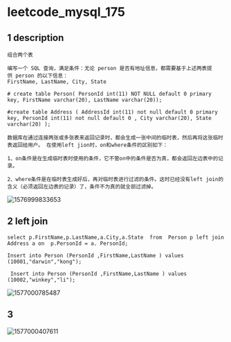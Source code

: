 # leetcode_mysql_175

## 1 description

```
组合两个表

编写一个 SQL 查询，满足条件：无论 person 是否有地址信息，都需要基于上述两表提供 person 的以下信息：
FirstName, LastName, City, State

# create table Person( PersonId int(11) NOT NULL default 0 primary key, FirstName varchar(20), LastName varchar(20));

#create table Address ( AddressId int(11) not null default 0 primary key, PersonId int(11) not null default 0 , City varchar(20), State varchar(20) );

```

```
数据库在通过连接两张或多张表来返回记录时，都会生成一张中间的临时表，然后再将这张临时表返回给用户。 在使用left jion时，on和where条件的区别如下：

1、on条件是在生成临时表时使用的条件，它不管on中的条件是否为真，都会返回左边表中的记录。

2、where条件是在临时表生成好后，再对临时表进行过滤的条件。这时已经没有left join的含义（必须返回左边表的记录）了，条件不为真的就全部过滤掉。
```

![1576999833653](C:\Users\hkong\AppData\Roaming\Typora\typora-user-images\1576999833653.png)

## 2 left join 

```
select p.FirstName,p.LastName,a.City,a.State  from  Person p left join Address a on  p.PersonId = a. PersonId;
```

```
Insert into Person (PersonId ,FirstName,LastName ) values (10001,"darwin","kong");

 Insert into Person (PersonId ,FirstName,LastName ) values (10002,"winkey","li");

```



![1577000785487](C:\Users\hkong\AppData\Roaming\Typora\typora-user-images\1577000785487.png)

## 3

![1577000407611](C:\Users\hkong\AppData\Roaming\Typora\typora-user-images\1577000407611.png)
